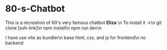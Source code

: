 ﻿# 80-s-Chatbot
This is a recreation of 60's very famous chatbot **Eliza** \n
To install it ->\n
git clone [ssh-link]\n
npm install\n
npm run dev\n

I have use vite as bundler\n
base html, css, and js for frontend\n
no backend
